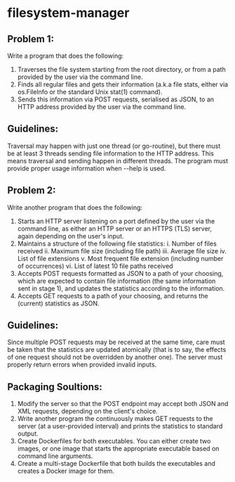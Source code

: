 # filesystem-manager

## Problem 1:
Write a program that does the following:
1. Traverses the file system starting from the root directory, or from a path provided by the user via the command line.
2. Finds all regular files and gets their information (a.k.a file stats, either via os.FileInfo or the standard Unix stat(1) command).
3. Sends this information via POST requests, serialised as JSON, to an HTTP address provided by the user via the command line.


## Guidelines:
Traversal may happen with just one thread (or go-routine), but there must be at least 3 threads sending file information to the HTTP address. This means traversal and sending happen in different threads. The program must provide proper usage information when --help is used.


## Problem 2:
Write another program that does the following:
1. Starts an HTTP server listening on a port defined by the user via the command line, as either an HTTP server or an HTTPS (TLS) server, again depending on the user's input.
2. Maintains a structure of the following file statistics:
     i. Number of files received
     ii. Maximum file size (including file path)
     iii. Average file size
     iv. List of file extensions
     v. Most frequent file extension (including number of occurrences)
     vi. List of latest 10 file paths received
3. Accepts POST requests formatted as JSON to a path of your choosing, which are expected to contain file information (the same information sent in stage 1), and updates the statistics according to the information.
4. Accepts GET requests to a path of your choosing, and returns the (current) statistics as JSON.

## Guidelines:
Since multiple POST requests may be received at the same time, care must be taken that the statistics are updated atomically (that is to say, the effects of one request should not be overridden by another one). The server must properly return errors when provided invalid inputs.

## Packaging Soultions:
1. Modify the server so that the POST endpoint may accept both JSON and XML requests, depending on the
client's choice.
2. Write another program the continuously makes GET requests to the server (at a user-provided interval)
and prints the statistics to standard output.
3. Create Dockerfiles for both executables. You can either create two images, or one image that starts the
appropriate executable based on command line arguments.
4. Create a multi-stage Dockerfile that both builds the executables and creates a Docker image
for them.
